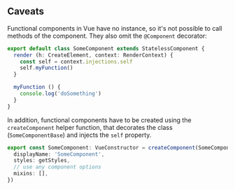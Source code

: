 ## Caveats

Functional components in Vue have no instance, so it's not possible to call methods of the component. They also omit the
`@Component` decorator:

```ts
export default class SomeComponent extends StatelessComponent {
  render (h: CreateElement, context: RenderContext) {
    const self = context.injections.self
    self.myFunction()
  }

  myFunction () {
    console.log('doSomething')
  }
}
```

In addition, functional components have to be created using the `createComponent` helper function, that decorates the
class (`SomeComponentBase`) and injects the `self` property.

```ts
export const SomeComponent: VueConstructor = createComponent(SomeComponentBase, {
  displayName: 'SomeComponent',
  styles: getStyles,
  // use any component options
  mixins: [],
})
```